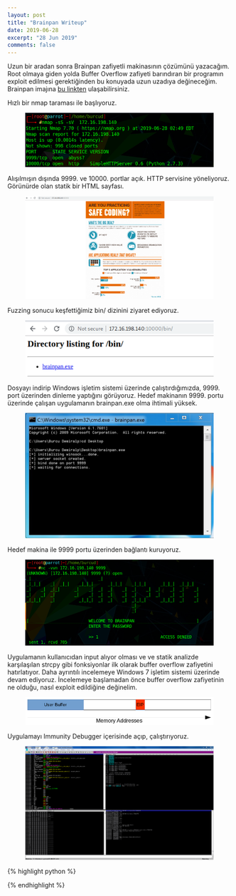 ```yaml
---
layout: post
title: "Brainpan Writeup"
date: 2019-06-28
excerpt: "28 Jun 2019"
comments: false
---
```


Uzun bir aradan sonra Brainpan zafiyetli makinasının çözümünü yazacağım. Root olmaya giden yolda Buffer Overflow zafiyeti barındıran bir programın exploit edilmesi gerektiğinden bu konuyada uzun uzadıya değineceğim. Brainpan imajına [bu linkten](https://www.vulnhub.com/entry/brainpan-1,51/) ulaşabilirsiniz. 

Hızlı bir nmap taraması ile başlıyoruz.

<figure >
    <img src="/assets/img/brainpan1.png">
</figure>

Alışılmışın dışında 9999. ve 10000. portlar açık. HTTP servisine yöneliyoruz. Görünürde olan statik bir HTML sayfası.

<figure >
    <img src="/assets/img/brainpan2.png">
</figure>

Fuzzing sonucu keşfettiğimiz bin/ dizinini ziyaret ediyoruz.

<figure >
    <img src="/assets/img/brainpan3.png">
</figure>

Dosyayı indirip Windows işletim sistemi üzerinde çalıştırdığımızda, 9999. port üzerinden dinleme yaptığını görüyoruz. Hedef makinanın 9999. portu üzerinde çalışan uygulamanın brainpan.exe olma ihtimali yüksek. 

<figure >
    <img src="/assets/img/brainpan5.jpeg">
</figure>

Hedef makina ile 9999 portu üzerinden bağlantı kuruyoruz.

<figure >
    <img src="/assets/img/brainpan4.png">
</figure>

Uygulamanın kullanıcıdan input alıyor olması ve ve statik analizde karşılaşılan strcpy gibi fonksiyonlar ilk olarak buffer overflow zafiyetini hatırlatıyor. Daha ayrıntılı incelemeye Windows 7 işletim sistemi üzerinde devam ediyoruz. İncelemeye başlamadan önce buffer overflow zafiyetinin ne olduğu, nasıl exploit edildiğine değinelim.

<figure >
    <img src="/assets/img/bof1.png">
</figure>

Uygulamayı Immunity Debugger içerisinde açıp, çalıştırıyoruz. 

<figure >
    <img src="/assets/img/brainpan6.PNG">
</figure>






{% highlight python %}

{% endhighlight %}


